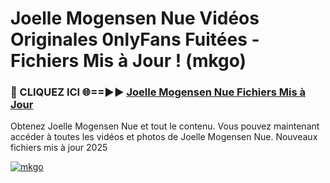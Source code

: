 # Joelle Mogensen Nue Vidéos Originales 0nlyFans Fuitées - Fichiers Mis à Jour ! (mkgo)

<h3>🔴 CLIQUEZ ICI 🌐==►► <a href="https://tinyurl.com/2pmr4ezf" rel="nofollow">Joelle Mogensen Nue Fichiers Mis à Jour</a></h3>

Obtenez Joelle Mogensen Nue et tout le contenu. Vous pouvez maintenant accéder à toutes les vidéos et photos de Joelle Mogensen Nue. Nouveaux fichiers mis à jour 2025

[![mkgo](https://i.imgur.com/6SNvagu.gif)](https://tinyurl.com/2pmr4ezf)
